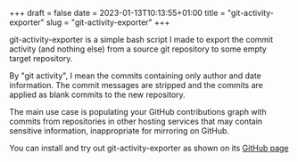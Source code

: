 +++ 
draft = false
date = 2023-01-13T10:13:55+01:00
title = "git-activity-exporter"
slug = "git-activity-exporter" 
+++

git-activity-exporter is a simple bash script I made to export the commit
activity (and nothing else) from a source git repository to some empty target
repository.

By "git activity", I mean the commits containing only author and date
information. The commit messages are stripped and the commits are applied as
blank commits to the new repository.

The main use case is populating your GitHub contributions graph with commits
from repositories in other hosting services that may contain sensitive
information, inappropriate for mirroring on GitHub.

You can install and try out git-activity-exporter as shown on its
[GitHub page](https://github.com/thesofakillers/git-activity-exporter)
